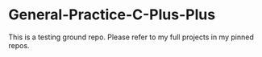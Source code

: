 # General-Practice-C-Plus-Plus

This is a testing ground repo. Please refer to my full projects in my pinned repos.
